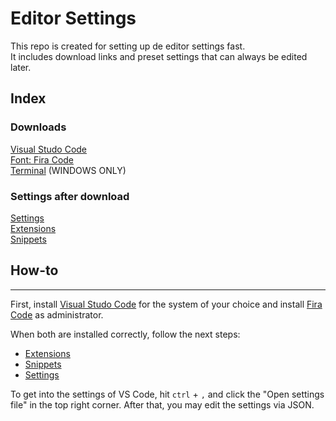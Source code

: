 # Editor Settings
This repo is created for setting up de editor settings fast.  
It includes download links and preset settings that can always be edited later.  

## Index
### Downloads
[Visual Studo Code](https://code.visualstudio.com/download)  
[Font: Fira Code](https://github.com/tonsky/FiraCode)  
[Terminal](https://www.microsoft.com/en-us/p/windows-terminal/9n0dx20hk701?activetab=pivot:overviewtab) (WINDOWS ONLY)

### Settings after download
[Settings](https://github.com/dv0s/editor-settings/tree/master/settings)  
[Extensions](https://github.com/dv0s/editor-settings/tree/master/extensions)  
[Snippets](https://github.com/dv0s/editor-settings/tree/master/snippets)

## How-to
----

First, install [Visual Studo Code](https://code.visualstudio.com/download) for the system of your choice and install [Fira Code](https://github.com/tonsky/FiraCode) as administrator.

When both are installed correctly, follow the next steps:  
- [Extensions](https://github.com/dv0s/editor-settings/tree/master/extensions)  
- [Snippets](https://github.com/dv0s/editor-settings/tree/master/snippets)
- [Settings](https://github.com/dv0s/editor-settings/tree/master/settings)  

To get into the settings of VS Code, hit ```ctrl``` + ```,``` and click the "Open settings file" in the top right corner. After that, you may edit the settings via JSON.